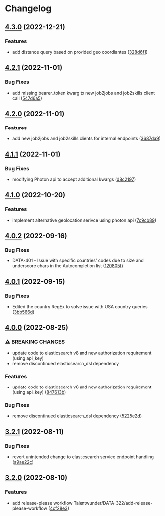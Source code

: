 # Changelog

## [4.3.0](https://github.com/Talentwunder/ai-es-utils/compare/v4.2.1...v4.3.0) (2022-12-21)


### Features

* add distance query based on provided geo coordiantes ([328d6f1](https://github.com/Talentwunder/ai-es-utils/commit/328d6f1303a51836e2ec66559e077abb05563802))

## [4.2.1](https://github.com/Talentwunder/ai-es-utils/compare/v4.2.0...v4.2.1) (2022-11-01)


### Bug Fixes

* add missing bearer_token kwarg to new job2jobs and job2skills client call ([547d6a5](https://github.com/Talentwunder/ai-es-utils/commit/547d6a56165225d21af1476849c70bbea24b1c44))

## [4.2.0](https://github.com/Talentwunder/ai-es-utils/compare/v4.1.1...v4.2.0) (2022-11-01)


### Features

* add new job2jobs and job2skills clients for internal endpoints ([3687da9](https://github.com/Talentwunder/ai-es-utils/commit/3687da90527a92989f4debb619f66f77f7664255))

## [4.1.1](https://github.com/Talentwunder/ai-es-utils/compare/v4.1.0...v4.1.1) (2022-11-01)


### Bug Fixes

* modifying Photon api to accept additional kwargs ([d8c2197](https://github.com/Talentwunder/ai-es-utils/commit/d8c2197bd2b4c9f5f5e073468c95bc16b30ef3ef))

## [4.1.0](https://github.com/Talentwunder/ai-es-utils/compare/v4.0.2...v4.1.0) (2022-10-20)


### Features

* implement alternative geolocation serivce using photon api ([7c9cb89](https://github.com/Talentwunder/ai-es-utils/commit/7c9cb89c4024b23d1ccf2f8afab4ecd0935446d0))

## [4.0.2](https://github.com/Talentwunder/ai-es-utils/compare/v4.0.1...v4.0.2) (2022-09-16)


### Bug Fixes

* DATA-401 - Issue with specific countries' codes due to size and underscore chars in the Autocompletion list ([120805f](https://github.com/Talentwunder/ai-es-utils/commit/120805f24238719d868ef39d0795878ee4f41fb4))

## [4.0.1](https://github.com/Talentwunder/ai-es-utils/compare/v4.0.0...v4.0.1) (2022-09-15)


### Bug Fixes

* Edited the country RegEx to solve issue with USA country queries ([3bb566d](https://github.com/Talentwunder/ai-es-utils/commit/3bb566da985a67cc3c6436553dbd0e8477aed9c8))

## [4.0.0](https://github.com/Talentwunder/ai-es-utils/compare/v3.2.1...v4.0.0) (2022-08-25)


### ⚠ BREAKING CHANGES

* update code to elasticsearch v8 and new authorization requirement (using api_key)
* remove discontinued elasticsearch_dsl dependency

### Features

* update code to elasticsearch v8 and new authorization requirement (using api_key) ([847613b](https://github.com/Talentwunder/ai-es-utils/commit/847613b9ff1646bc03576b32269c218c08db873e))


### Bug Fixes

* remove discontinued elasticsearch_dsl dependency ([5225e2d](https://github.com/Talentwunder/ai-es-utils/commit/5225e2d6112eb0dfb27d6e0d2311a30e6aaa79a1))

## [3.2.1](https://github.com/Talentwunder/ai-es-utils/compare/v3.2.0...v3.2.1) (2022-08-11)


### Bug Fixes

* revert unintended change to elasticsearch service endpoint handling ([a9ae22c](https://github.com/Talentwunder/ai-es-utils/commit/a9ae22c8554a5f2a08cd43dfe7b0f45ecb101cce))

## [3.2.0](https://github.com/Talentwunder/ai-es-utils/compare/v3.1.2...v3.2.0) (2022-08-10)


### Features

* add release-please workflow Talentwunder/DATA-322/add-release-please-workflow ([4cf28e3](https://github.com/Talentwunder/ai-es-utils/commit/4cf28e3e3560e945d3f8fb48b0f59caf16240753))
